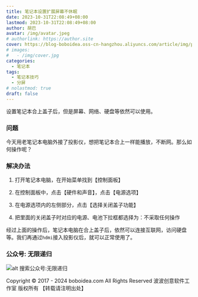```yaml
---
title: 笔记本设置扩展屏幕不休眠
date: 2023-10-31T22:08:49+08:00
lastmod: 2023-10-31T22:08:49+08:00
author: 胡巴
avatar: /img/avatar.jpeg
# authorlink: https://author.site
cover: https://blog-boboidea.oss-cn-hangzhou.aliyuncs.com/article/img/posts/笔记本设置扩展屏幕不休眠.jpg
# images:
#   - /img/cover.jpg
categories:
  - 笔记本
tags:
  - 笔记本技巧
  - 分屏
# nolastmod: true
draft: false
---
```


设置笔记本合上盖子后，但是屏幕、网络、硬盘等依然可以使用。

<!--more-->

### 问题

今天用老笔记本电脑外接了投影仪，想把笔记本合上一样能播放，不断网。那么如何操作呢？

### 解决办法

1. 打开笔记本电脑，在开始菜单找到【控制面板】

2. 在控制面板中，点击【硬件和声音】，点击【电源选项】

3. 在电源选项内的左侧部分，点击【选择关闭盖子功能】

4. 把里面的关闭盖子时对应的电源、电池下拉框都选择为：不采取任何操作

经过上面的操作后，笔记本电脑在合上盖子后，依然可以连接互联网，访问硬盘等。我们再通过```hdmi```接入投影仪后，就可以正常使用了。

<!--qr_code-->

### 公众号: 无限递归

![alt 搜索公众号:无限递归](https://blog-boboidea.oss-cn-hangzhou.aliyuncs.com/article/img/gongzhonghao.jpeg "无限递归")

<!--declare-declare-->

Copyright &copy; 2017 - 2024 boboidea.com All Rights Reserved 波波创意软件工作室 版权所有 【转载请注明出处】
